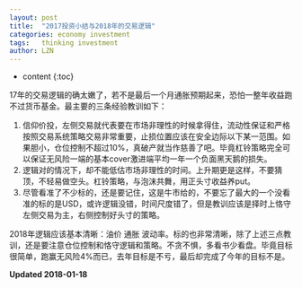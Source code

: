 ```yaml
---
layout: post
title:  "2017投资小结与2018年的交易逻辑"
categories: economy investment
tags:   thinking investment
author: LZN
---
```


* content
{:toc}

17年的交易逻辑的确太嫩了，若不是最后一个月通胀预期起来，恐怕一整年收益跑不过货币基金。最主要的三条经验教训如下：

1. 信仰价投，左侧交易就代表要在市场非理性的时候拿得住，流动性保证和严格按照交易系统策略交易非常重要，止损位置应该在安全边际以下某一范围。如果胆小，仓位控制不超过10%，真破产就当作慈善了吧。毕竟杠铃策略完全可以保证无风险一端的基本cover激进端平均一年一个负面黑天鹅的损失。
2. 逻辑对的情况下，却不能低估市场非理性的时间。上升期更是这样，不要猜顶，不轻易做空头。杠铃策略，与泡沫共舞，用正头寸收益养put。
3. 尽管看准了不少标的，还是要记住，这是牛市给的，不要忘了最大的一个没看准的标的是USD，或许逻辑没错，时间尺度错了，但是教训应该是择时上恪守左侧交易为主，右侧控制好头寸的策略。

2018年逻辑应该基本清晰：油价 通胀 波动率。标的也非常清晰，除了上述三点教训，还是要注意仓位控制和恪守逻辑和策略。不贪不惧，多看书少看盘。毕竟目标很简单，跑赢无风险4%而已，去年目标是不亏，最后却完成了今年的目标不是。


**Updated 2018-01-18**
